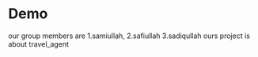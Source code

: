 # Demo
our group members are 1.samiullah,
                      2.safiullah
                      3.sadiqullah
ours project is about travel_agent
